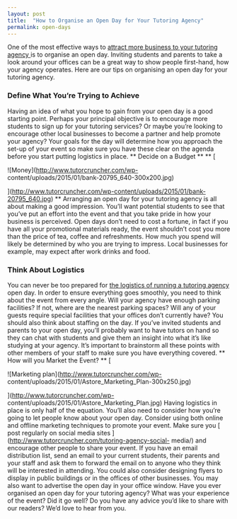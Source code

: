 ```yaml
---
layout: post
title:  "How to Organise an Open Day for Your Tutoring Agency"
permalink: open-days
---
```

One of the most effective ways to [ attract more business to your tutoring
agency ](http://www.tutorcruncher.com/marketing-goals-new-year/) is to
organise an open day. Inviting students and parents to take a look around your
offices can be a great way to show people first-hand, how your agency
operates. Here are our tips on organising an open day for your tutoring
agency. 

### Define What You’re Trying to Achieve

Having an idea of what you
hope to gain from your open day is a good starting point. Perhaps your
principal objective is to encourage more students to sign up for your tutoring
services? Or maybe you’re looking to encourage other local businesses to
become a partner and help promote your agency? Your goals for the day will
determine how you approach the set-up of your event so make sure you have
these clear on the agenda before you start putting logistics in place. **
Decide on a Budget ** ** [

![Money](http://www.tutorcruncher.com/wp-
content/uploads/2015/01/bank-20795_640-300x200.jpg)

](http://www.tutorcruncher.com/wp-content/uploads/2015/01/bank-20795_640.jpg)
** Arranging an open day for your tutoring agency is all about making a good
impression. You’ll want potential students to see that you’ve put an effort
into the event and that you take pride in how your business is perceived. Open
days don’t need to cost a fortune, in fact if you have all your promotional
materials ready, the event shouldn’t cost you more than the price of tea,
coffee and refreshments. How much you spend will likely be determined by who
you are trying to impress. Local businesses for example, may expect after work
drinks and food. 

### Think About Logistics

You can never be too prepared for
[ the logistics of running a tutoring agency
](http://www.tutorcruncher.com/getting-business-savvy-the-operational-side/)
open day. In order to ensure everything goes smoothly, you need to think about
the event from every angle. Will your agency have enough parking facilities?
If not, where are the nearest parking spaces? Will any of your guests require
special facilities that your offices don’t currently have? You should also
think about staffing on the day. If you’ve invited students and parents to
your open day, you’ll probably want to have tutors on hand so they can chat
with students and give them an insight into what it’s like studying at your
agency. It’s important to brainstorm all these points with other members of
your staff to make sure you have everything covered. ** How will you Market
the Event? ** [

![Marketing plan](http://www.tutorcruncher.com/wp-
content/uploads/2015/01/Astore_Marketing_Plan-300x250.jpg)

](http://www.tutorcruncher.com/wp-
content/uploads/2015/01/Astore_Marketing_Plan.jpg) Having logistics in place
is only half of the equation. You’ll also need to consider how you’re going to
let people know about your open day. Consider using both online and offline
marketing techniques to promote your event. Make sure you [ post regularly on
social media sites ](http://www.tutorcruncher.com/tutoring-agency-social-
media/) and encourage other people to share your event. If you have an email
distribution list, send an email to your current students, their parents and
your staff and ask them to forward the email on to anyone who they think will
be interested in attending. You could also consider designing flyers to
display in public buildings or in the offices of other businesses. You may
also want to advertise the open day in your office window. Have you ever
organised an open day for your tutoring agency? What was your experience of
the event? Did it go well? Do you have any advice you’d like to share with our
readers? We’d love to hear from you.
